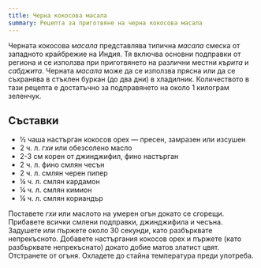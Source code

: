 ```yaml
---
title: Черна кокосова масала
summary: Рецепта за приготвяне на черна кокосова масала
---
```


Черната кокосова *масала* представлява типична *масала* смеска от западното крайбрежие на Индия. Тя включва основни подправки от региона и се използва при приготвянето на различни местни *кърита* и *сабджита*. Черната *масала* може да се използва прясна или да се съхранява в стъклен буркан (до два дни) в хладилник. Количеството в тази рецепта е достатъчно за подправянето на около 1 килограм зеленчук.

## Съставки

- ½ чаша настърган кокосов орех — пресен, замразен или изсушен
- 2 ч. л. *гхи* или обезсолено масло
- 2-3 см корен от джинджифил, фино настърган
- 2 ч. л. фино смлян чесън
- 2 ч. л. смлян черен пипер
- ¼ ч. л. смлян кардамон
- ¼ ч. л. смлян кимион
- ¼ ч. л. смлян кориандър

Поставете *гхи* или маслото на умерен огън докато се сгорещи. Прибавете всички смлени подправки, джинджифила и чесъна. Задушете или пържете около 30 секунди, като разбърквате непрекъсното. Добавете настъргания кокосов орех и пържете (като разбърквате непрекъснато) докато добие матов златист цвят. Отстранете от огъня. Охладете до стайна температура преди употреба.
